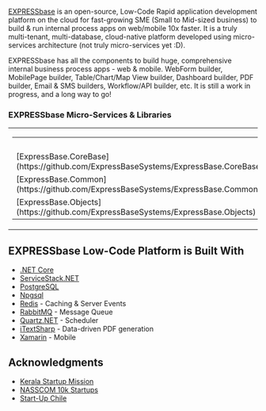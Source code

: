 [EXPRESSbase](https://expressbase.com) is an open-source, Low-Code Rapid application development platform on the cloud for fast-growing SME (Small to Mid-sized business) to build & run internal process apps on web/mobile 10x faster. It is a truly multi-tenant, multi-database, cloud-native platform developed using micro-services architecture (not truly micro-services yet :D).

EXPRESSbase has all the components to build huge, comprehensive internal business process apps - web & mobile. WebForm builder, MobilePage builder, Table/Chart/Map View builder, Dashboard builder, PDF builder, Email & SMS builders, Workflow/API builder, etc. It is still a work in progress, and a long way to go!

### EXPRESSbase Micro-Services & Libraries

<table border="0">
  <tr>
    <td>
      <table>
        <th><td>Libraries</td></th>
        <tr>
          <td>[ExpressBase.CoreBase](https://github.com/ExpressBaseSystems/ExpressBase.CoreBase)</td>
        </tr>
        <tr>
          <td>[ExpressBase.Common](https://github.com/ExpressBaseSystems/ExpressBase.Common)</td>
        </tr>
        <tr>
          <td>[ExpressBase.Objects](https://github.com/ExpressBaseSystems/ExpressBase.Objects)</td>
        </tr>
      </table>
    </td>
    <td>
      <table>
        <th><td>Mobile</td></th>
        <tr>
          <td>[ExpressBase.Mobile](https://github.com/ExpressBaseSystems/ExpressBase.Mobile)</td>
        </tr>
        <tr>
          <td>[ExpressBase.Mobile.Android](https://github.com/ExpressBaseSystems/ExpressBase.Mobile.Android)</td>
        </tr>
        <tr>
          <td>[ExpressBase.Mobile.iOS](https://github.com/ExpressBaseSystems/ExpressBase.Mobile.iOS)</td>
        </tr>
      </table>  
    </td>
    <td></td>
  </tr>
</table>

## EXPRESSbase Low-Code Platform is Built With

* [.NET Core](https://dotnet.microsoft.com/en-us/download/dotnet)
* [ServiceStack.NET](https://servicestack.net/)
* [PostgreSQL](https://www.postgresql.org/)
* [Npgsql](https://www.npgsql.org/)
* [Redis](https://redis.io/) - Caching & Server Events
* [RabbitMQ](https://www.rabbitmq.com/) - Message Queue
* [Quartz.NET](https://www.quartz-scheduler.net/) - Scheduler
* [iTextSharp](https://github.com/itext/itextsharp) - Data-driven PDF generation
* [Xamarin](https://dotnet.microsoft.com/en-us/apps/xamarin) - Mobile

## Acknowledgments

* [Kerala Startup Mission](https://startupmission.kerala.gov.in/)
* [NASSCOM 10k Startups](http://10000startups.com/)
* [Start-Up Chile](https://startupchile.org/en/)

<!--

**Here are some ideas to get you started:**

🙋‍♀️ A short introduction - what is your organization all about?
🌈 Contribution guidelines - how can the community get involved?
👩‍💻 Useful resources - where can the community find your docs? Is there anything else the community should know?
🍿 Fun facts - what does your team eat for breakfast?
🧙 Remember, you can do mighty things with the power of [Markdown](https://docs.github.com/github/writing-on-github/getting-started-with-writing-and-formatting-on-github/basic-writing-and-formatting-syntax)
-->
